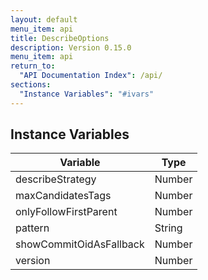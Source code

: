 ```yaml
---
layout: default
menu_item: api
title: DescribeOptions
description: Version 0.15.0
menu_item: api
return_to:
  "API Documentation Index": /api/
sections:
  "Instance Variables": "#ivars"
---
```


## <a name="ivars"></a>Instance Variables

| Variable | Type |
| --- | --- |
| <a name="describeStrategy"></a>describeStrategy | Number |
| <a name="maxCandidatesTags"></a>maxCandidatesTags | Number |
| <a name="onlyFollowFirstParent"></a>onlyFollowFirstParent | Number |
| <a name="pattern"></a>pattern | String |
| <a name="showCommitOidAsFallback"></a>showCommitOidAsFallback | Number |
| <a name="version"></a>version | Number |

